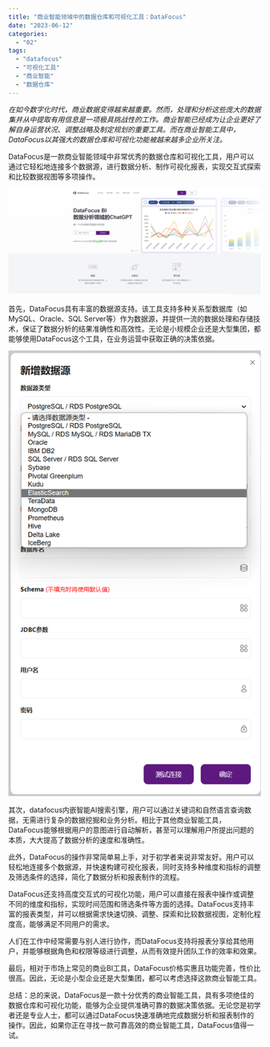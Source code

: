 ```yaml
---
title: "商业智能领域中的数据仓库和可视化工具：DataFocus"
date: "2023-06-12"
categories: 
  - "02"
tags: 
  - "datafocus"
  - "可视化工具"
  - "商业智能"
  - "数据仓库"
---
```


_在如今数字化时代，商业数据变得越来越重要。然而，处理和分析这些庞大的数据集并从中提取有用信息是一项极具挑战性的工作。商业智能已经成为让企业更好了解自身运营状况、调整战略及制定规划的重要工具。而在商业智能工具中，DataFocus以其强大的数据仓库和可视化功能被越来越多企业所关注。_

DataFocus是一款商业智能领域中非常优秀的数据仓库和可视化工具，用户可以通过它轻松地连接多个数据源，进行数据分析、制作可视化报表，实现交互式探索和比较数据视图等多项操作。

![](images/1685086845-%E5%BE%AE%E4%BF%A1%E6%88%AA%E5%9B%BE_20230526103410.png)

首先，DataFocus具有丰富的数据源支持。该工具支持多种关系型数据库（如MySQL、Oracle、SQL Server等）作为数据源，并提供一流的数据处理和存储技术，保证了数据分析的结果准确性和高效性。无论是小规模企业还是大型集团，都能够使用DataFocus这个工具，在业务运营中获取正确的决策依据。

![](images/1686530421-%E6%95%B0%E6%8D%AE%E5%BA%93%E6%94%AF%E6%8C%81%E7%B1%BB%E5%9E%8B.png)

其次，datafocus内嵌智能AI搜索引擎，用户可以通过关键词和自然语言查询数据，无需进行复杂的数据挖掘和业务分析。相比于其他商业智能工具，DataFocus能够根据用户的意图进行自动解析，甚至可以理解用户所提出问题的本质，大大提高了数据分析的速度和准确性。

此外，DataFocus的操作非常简单易上手，对于初学者来说非常友好。用户可以轻松地连接多个数据源，并快速构建可视化报表，同时支持多种维度和指标的调整及筛选条件的选择，简化了数据分析和报表制作的流程。

DataFocus还支持高度交互式的可视化功能，用户可以直接在报表中操作或调整不同的维度和指标，实现时间范围和筛选条件等方面的选择。DataFocus支持丰富的报表类型，并可以根据需求快速切换、调整、探索和比较数据视图，定制化程度高，能够满足不同用户的需求。

人们在工作中经常需要与别人进行协作，而DataFocus支持将报表分享给其他用户，并能够根据角色和权限等级进行调整，从而有效提升团队工作的效率和效果。

最后，相对于市场上常见的商业BI工具，DataFocus价格实惠且功能完善，性价比很高。因此，无论是小型企业还是大型集团，都可以考虑选择这款商业智能工具。

总结：总的来说，DataFocus是一款十分优秀的商业智能工具，具有多项绝佳的数据仓库和可视化功能，能够为企业提供准确可靠的数据决策依据。无论您是初学者还是专业人士，都可以通过DataFocus快速准确地完成数据分析和报表制作的操作。因此，如果你正在寻找一款可靠高效的商业智能工具，DataFocus值得一试。
